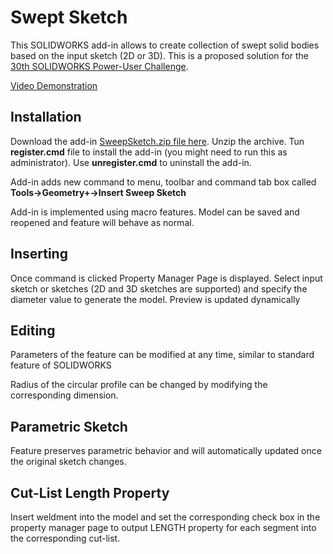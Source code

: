 # Swept Sketch

This SOLIDWORKS add-in allows to create collection of swept solid bodies based on the input sketch (2D or 3D). This is a proposed solution for the [30th SOLIDWORKS Power-User Challenge](https://forum.solidworks.com/thread/245173).

[Video Demonstration](https://youtu.be/6A2eu0fMYEQ)

## Installation

Download the add-in [SweepSketch.zip file here](https://github.com/xarial/xcad-examples/releases/tag/swept-sketch-0.3). Unzip the archive. Tun **register.cmd** file to install the add-in (you might need to run this as administrator). Use **unregister.cmd** to uninstall the add-in.

Add-in adds new command to menu, toolbar and command tab box called **Tools->Geometry+->Insert Sweep Sketch**

Add-in is implemented using macro features. Model can be saved and reopened and feature will behave as normal.

## Inserting

Once command is clicked Property Manager Page is displayed. Select input sketch or sketches (2D and 3D sketches are supported) and specify the diameter value to generate the model. Preview is updated dynamically

## Editing

Parameters of the feature can be modified at any time, similar to standard feature of SOLIDWORKS

Radius of the circular profile can be changed by modifying the corresponding dimension.

## Parametric Sketch

Feature preserves parametric behavior and will automatically updated once the original sketch changes.

## Cut-List Length Property

Insert weldment into the model and set the corresponding check box in the property manager page to output LENGTH property for each segment into the corresponding cut-list.

